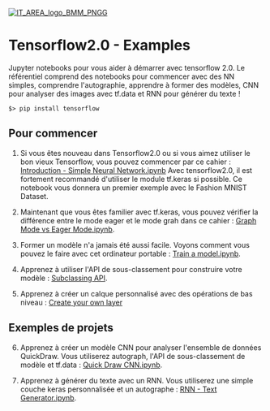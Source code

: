 [![IT_AREA_logo_BMM_PNGG](https://user-images.githubusercontent.com/107033711/174778898-9c44aaee-eb70-4d38-b4b0-93c851e09c82.png)](https://sites.google.com/view/it-area/accueil)
# Tensorflow2.0 - Examples
Jupyter notebooks pour vous aider à démarrer avec tensorflow 2.0. Le référentiel comprend des notebooks pour commencer avec des NN simples, comprendre l'autographie, apprendre à former des modèles, CNN pour analyser des images avec tf.data et RNN pour générer du texte ! 

    $> pip install tensorflow

## Pour commencer 

1. Si vous êtes nouveau dans Tensorflow2.0 ou si vous aimez utiliser le bon vieux Tensorflow, vous pouvez commencer par ce cahier : <a href="https://github.com/AdminStageRIF/EG-Debuter-avec-Tensorflow/blob/main/Introduction%20-%20Simple%20Neural%20Network.ipynb">Introduction - Simple Neural Network.ipynb</a>  Avec tensorflow2.0, il est fortement recommandé d'utiliser le module tf.keras si possible. Ce notebook vous donnera un premier exemple avec le Fashion MNIST Dataset.

2. Maintenant que vous êtes familier avec tf.keras, vous pouvez vérifier la différence entre le mode eager et le mode grah dans ce cahier :
<a href="https://github.com/AdminStageRIF/EG-Debuter-avec-Tensorflow/blob/main/Graph%20Mode%20vs%20Eager%20Mode.ipynb">Graph Mode vs Eager Mode.ipynb</a>.

3. Former un modèle n'a jamais été aussi facile. Voyons comment vous pouvez le faire avec cet ordinateur portable : 
<a href="https://github.com/AdminStageRIF/EG-Debuter-avec-Tensorflow/blob/main/Train%20a%20model.ipynb">Train a model.ipynb</a>.

4. Apprenez à utiliser l'API de sous-classement pour construire votre modèle : <a href="https://github.com/AdminStageRIF/EG-Debuter-avec-Tensorflow/commit/554a3af7eed1961af14f874c521dbaaed6e3e4be">
Subclassing API</a>.

5. Apprenez à créer un calque personnalisé avec des opérations de bas niveau : <a href="https://github.com/AdminStageRIF/EG-Debuter-avec-Tensorflow/commit/554a3af7eed1961af14f874c521dbaaed6e3e4be">Create your own layer</a>

## Exemples de projets

6. Apprenez à créer un modèle CNN pour analyser l'ensemble de données QuickDraw. Vous utiliserez autograph, l'API de sous-classement de modèle et tf.data : <a href="https://github.com/AdminStageRIF/EG-Debuter-avec-Tensorflow/blob/main/Quick%20Draw%20CNN.ipynb">Quick Draw CNN.ipynb</a>. 

7. Apprenez à générer du texte avec un RNN. Vous utiliserez une simple couche keras personnalisée et un autographe : <a href="https://github.com/AdminStageRIF/EG-Debuter-avec-Tensorflow/blob/main/RNN%20-%20Text%20Generator.ipynb">RNN - Text Generator.ipynb</a>.



